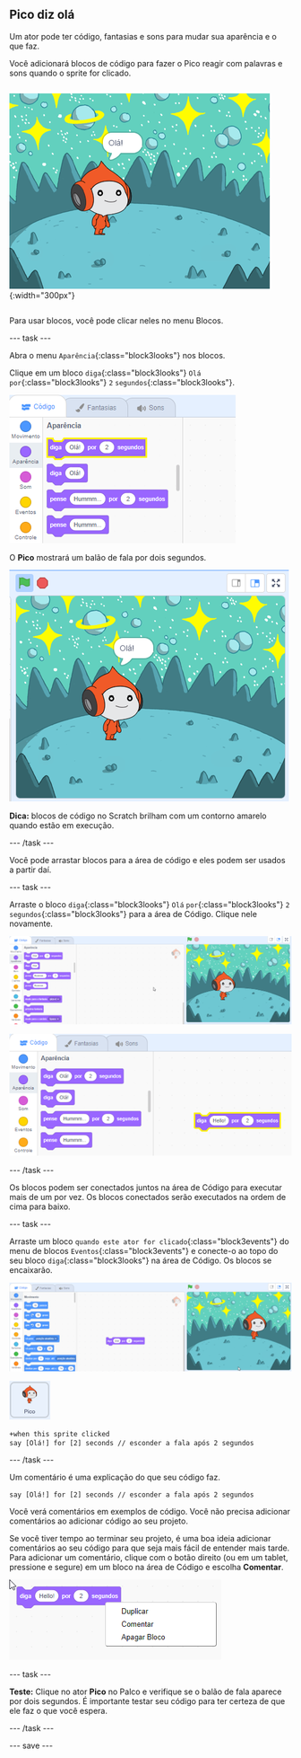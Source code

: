 ## Pico diz olá

<div style="display: flex; flex-wrap: wrap">
<div style="flex-basis: 200px; flex-grow: 1; margin-right: 15px;">
Um ator pode ter código, fantasias e sons para mudar sua aparência e o que faz. 
  
Você adicionará blocos de código para fazer o Pico reagir com palavras e sons quando o sprite for clicado.
</div>
<div>

![O ator Pico falando, "Olá"](images/pico-step2.png){:width="300px"}

</div>
</div>

Para usar blocos, você pode clicar neles no menu Blocos.

--- task ---

Abra o menu `Aparência`{:class="block3looks"} nos blocos.

Clique em um bloco `diga`{:class="block3looks"} `Olá` `por`{:class="block3looks"} `2` `segundos`{:class="block3looks"}.

![O bloco 'diga Olá! por 2 segundos' brilhando com um contorno amarelo.](images/pico-say-hello-blocks-menu.png)

O **Pico** mostrará um balão de fala por dois segundos.

![O ator Pico com "Olá!" em um balão de fala.](images/pico-say-hello-stage.png)

**Dica:** blocos de código no Scratch brilham com um contorno amarelo quando estão em execução.

--- /task ---

Você pode arrastar blocos para a área de código e eles podem ser usados a partir daí.

--- task ---

Arraste o bloco `diga`{:class="block3looks"} `Olá` `por`{:class="block3looks"} `2` `segundos`{:class="block3looks"} para a área de Código. Clique nele novamente.

![Arrastando o bloco 'diga' para a área de código e clicando nele para executá-lo.](images/pico-drag-say.gif)

![O bloco 'diga' foi arrastado para a área de código. O bloco de código brilha com um contorno amarelo.](images/pico-drag-say.png)

--- /task ---

Os blocos podem ser conectados juntos na área de Código para executar mais de um por vez. Os blocos conectados serão executados na ordem de cima para baixo.

--- task ---

Arraste um bloco `quando este ator for clicado`{:class="block3events"} do menu de blocos `Eventos`{:class="block3events"} e conecte-o ao topo do seu bloco `diga`{:class="block3looks"} na área de Código. Os blocos se encaixarão.

![Uma animação dos blocos se encaixando. Quando o Pico é clicado, ele diz "Olá!" por dois segundos.](images/pico-snap-together.gif)

![O ator Pico.](images/pico-sprite.png)

```blocks3
+when this sprite clicked
say [Olá!] for [2] seconds // esconder a fala após 2 segundos
```

--- /task ---

Um comentário é uma explicação do que seu código faz.

```blocks3
say [Olá!] for [2] seconds // esconder a fala após 2 segundos
```
Você verá comentários em exemplos de código. Você não precisa adicionar comentários ao adicionar código ao seu projeto.

Se você tiver tempo ao terminar seu projeto, é uma boa ideia adicionar comentários ao seu código para que seja mais fácil de entender mais tarde. Para adicionar um comentário, clique com o botão direito (ou em um tablet, pressione e segure) em um bloco na área de Código e escolha **Comentar**.

![O menu pop-up que aparece quando você clica com o botão direito em um bloco. 'Comentar' é selecionado.](images/add-comment.png)

--- task ---

**Teste:** Clique no ator **Pico** no Palco e verifique se o balão de fala aparece por dois segundos. É importante testar seu código para ter certeza de que ele faz o que você espera.

--- /task ---

--- save ---
